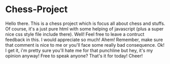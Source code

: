 # Chess-Project
Hello there.
This is a chess project which is focus all about chess and stuffs. 
Of course, it's a just pure html with some helping of javascript (plus a super nice css style file include there). 
Well! Feel free to leave a contruct feedback in this. I would appreciate so much!
Ahem! Remember, make sure that comment is nice to me or you'll face some really bad consequence. 
Ok! I get it, i'm pretty sure you'll hate me for that punchline 
but hey, it's my opinion anyway! Free to speak anyone?
That's it for today! Cheer!